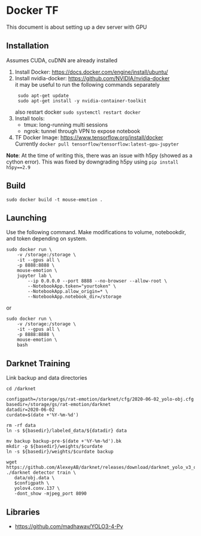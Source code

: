 # Docker TF
This document is about setting up a dev server with GPU

## Installation
Assumes CUDA, cuDNN are already installed

1. Install Docker: https://docs.docker.com/engine/install/ubuntu/
2. Install nvidia-docker: https://github.com/NVIDIA/nvidia-docker   
   it may be useful to run the following commands separately    
   ```
    sudo apt-get update
    sudo apt-get install -y nvidia-container-toolkit
   ```    
   also restart docker `sudo systemctl restart docker`
3. Install tools: 
   - tmux: long-running multi sessions
   - ngrok: tunnel through VPN to expose notebook 
4. TF Docker Image: https://www.tensorflow.org/install/docker    
   Currently `docker pull tensorflow/tensorflow:latest-gpu-jupyter`

**Note**: At the time of writing this, there was an issue with h5py (showed as a cython error). This was fixed by downgrading h5py using `pip install h5py==2.9` 

## Build
```
sudo docker build -t mouse-emotion .
```

## Launching
Use the following command. Make modifications to volume, notebookdir, and token depending on system.

```
sudo docker run \
    -v /storage:/storage \
    -it --gpus all \
    -p 8888:8888 \
    mouse-emotion \
    jupyter lab \
        --ip 0.0.0.0 --port 8888 --no-browser --allow-root \
        --NotebookApp.token="yourtoken" \
        --NotebookApp.allow_origin=* \
        --NotebookApp.notebook_dir=/storage
```

or 

```
sudo docker run \
    -v /storage:/storage \
    -it --gpus all \
    -p 8888:8888 \
    mouse-emotion \
    bash
```

## Darknet Training

Link backup and data directories
```
cd /darknet

configpath=/storage/gs/rat-emotion/darknet/cfg/2020-06-02_yolo-obj.cfg
basedir=/storage/gs/rat-emotion/darknet
datadir=2020-06-02
curdate=$(date +'%Y-%m-%d')

rm -rf data
ln -s ${basedir}/labeled_data/${datadir} data

mv backup backup-pre-$(date +'%Y-%m-%d').bk
mkdir -p ${basedir}/weights/$curdate
ln -s ${basedir}/weights/$curdate backup

wget https://github.com/AlexeyAB/darknet/releases/download/darknet_yolo_v3_optimal/yolov4.conv.137
./darknet detector train \
   data/obj.data \
   $configpath \
   yolov4.conv.137 \
   -dont_show -mjpeg_port 8090
```

## Libraries
- https://github.com/madhawav/YOLO3-4-Py